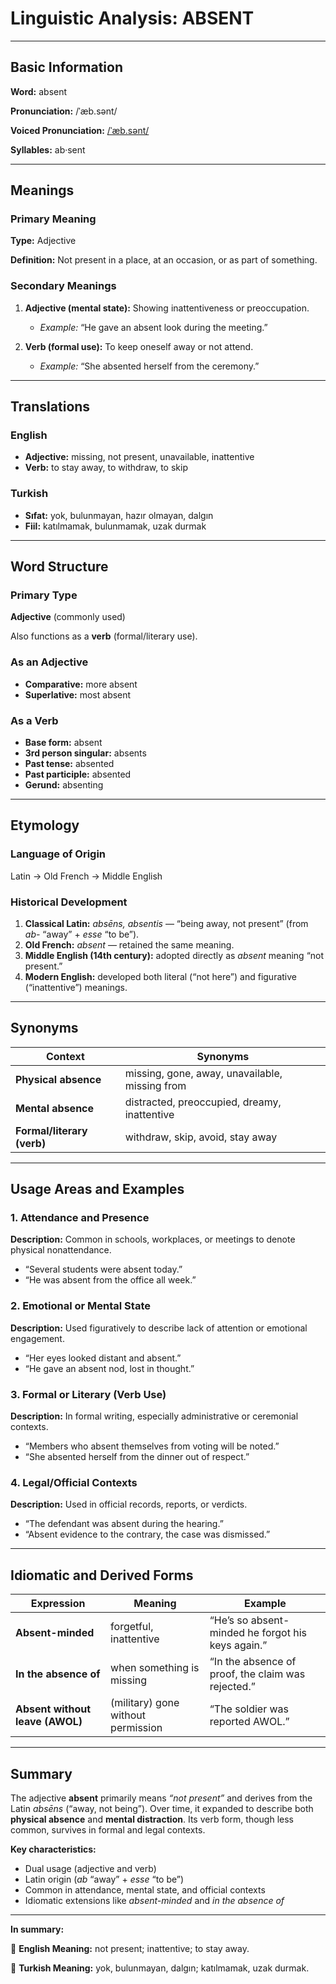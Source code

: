# Linguistic Analysis: ABSENT

---

## Basic Information

**Word:** absent

**Pronunciation:** /ˈæb.sənt/

**Voiced Pronunciation:** [/ˈæb.sənt/](https://www.youtube.com/watch?v=74HIS_k6Yr4)

**Syllables:** ab·sent

---

## Meanings

### Primary Meaning

**Type:** Adjective

**Definition:** Not present in a place, at an occasion, or as part of something.

### Secondary Meanings

1. **Adjective (mental state):** Showing inattentiveness or preoccupation.

   - _Example:_ “He gave an absent look during the meeting.”

2. **Verb (formal use):** To keep oneself away or not attend.

   - _Example:_ “She absented herself from the ceremony.”

---

## Translations

### English

- **Adjective:** missing, not present, unavailable, inattentive
- **Verb:** to stay away, to withdraw, to skip

### Turkish

- **Sıfat:** yok, bulunmayan, hazır olmayan, dalgın
- **Fiil:** katılmamak, bulunmamak, uzak durmak

---

## Word Structure

### Primary Type

**Adjective** (commonly used)

Also functions as a **verb** (formal/literary use).

### As an Adjective

- **Comparative:** more absent
- **Superlative:** most absent

### As a Verb

- **Base form:** absent
- **3rd person singular:** absents
- **Past tense:** absented
- **Past participle:** absented
- **Gerund:** absenting

---

## Etymology

### Language of Origin

Latin → Old French → Middle English

### Historical Development

1. **Classical Latin:** _absēns, absentis_ — “being away, not present” (from _ab-_ “away” + _esse_ “to be”).
2. **Old French:** _absent_ — retained the same meaning.
3. **Middle English (14th century):** adopted directly as _absent_ meaning “not present.”
4. **Modern English:** developed both literal (“not here”) and figurative (“inattentive”) meanings.

---

## Synonyms

| Context                    | Synonyms                                       |
| -------------------------- | ---------------------------------------------- |
| **Physical absence**       | missing, gone, away, unavailable, missing from |
| **Mental absence**         | distracted, preoccupied, dreamy, inattentive   |
| **Formal/literary (verb)** | withdraw, skip, avoid, stay away               |

---

## Usage Areas and Examples

### 1. **Attendance and Presence**

**Description:** Common in schools, workplaces, or meetings to denote physical nonattendance.

- “Several students were absent today.”
- “He was absent from the office all week.”

### 2. **Emotional or Mental State**

**Description:** Used figuratively to describe lack of attention or emotional engagement.

- “Her eyes looked distant and absent.”
- “He gave an absent nod, lost in thought.”

### 3. **Formal or Literary (Verb Use)**

**Description:** In formal writing, especially administrative or ceremonial contexts.

- “Members who absent themselves from voting will be noted.”
- “She absented herself from the dinner out of respect.”

### 4. **Legal/Official Contexts**

**Description:** Used in official records, reports, or verdicts.

- “The defendant was absent during the hearing.”
- “Absent evidence to the contrary, the case was dismissed.”

---

## Idiomatic and Derived Forms

| Expression                      | Meaning                            | Example                                            |
| ------------------------------- | ---------------------------------- | -------------------------------------------------- |
| **Absent-minded**               | forgetful, inattentive             | “He’s so absent-minded he forgot his keys again.”  |
| **In the absence of**           | when something is missing          | “In the absence of proof, the claim was rejected.” |
| **Absent without leave (AWOL)** | (military) gone without permission | “The soldier was reported AWOL.”                   |

---

## Summary

The adjective **absent** primarily means _“not present”_ and derives from the Latin _absēns_ (“away, not being”). Over time, it expanded to describe both **physical absence** and **mental distraction**. Its verb form, though less common, survives in formal and legal contexts.

**Key characteristics:**

- Dual usage (adjective and verb)
- Latin origin (_ab_ “away” + _esse_ “to be”)
- Common in attendance, mental state, and official contexts
- Idiomatic extensions like _absent-minded_ and _in the absence of_

---

**In summary:**

🔹 **English Meaning:** not present; inattentive; to stay away.

🔹 **Turkish Meaning:** yok, bulunmayan, dalgın; katılmamak, uzak durmak.
